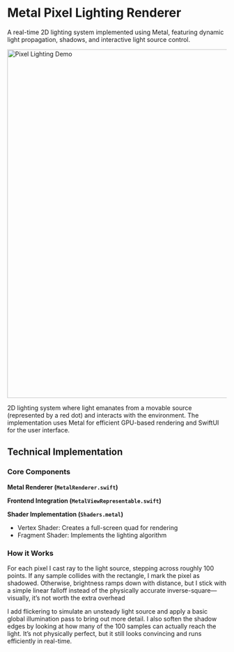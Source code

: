 # Metal Pixel Lighting Renderer

A real-time 2D lighting system implemented using Metal, featuring dynamic light propagation, shadows, and interactive light source control.

<img src="https://github.com/tornikegomareli/Pixelated-Lighting-Metal/blob/main/resources/pixel-lighting-demo.gif" alt="Pixel Lighting Demo" width="600" height="800">

2D lighting system where light emanates from a movable source (represented by a red dot) and interacts with the environment. 
The implementation uses Metal for efficient GPU-based rendering and SwiftUI for the user interface.

## Technical Implementation

### Core Components

**Metal Renderer (`MetalRenderer.swift`)**

**Frontend Integration (`MetalViewRepresentable.swift`)**

**Shader Implementation (`Shaders.metal`)**
  - Vertex Shader: Creates a full-screen quad for rendering
  - Fragment Shader: Implements the lighting algorithm


### How it Works

For each pixel I cast ray to the light source, stepping across roughly 100 points. 
If any sample collides with the rectangle, I mark the pixel as shadowed. Otherwise, brightness ramps down with distance,
but I stick with a simple linear falloff instead of the physically accurate inverse-square—visually, it’s not worth the extra overhead

I add flickering to simulate an unsteady light source and apply a basic global illumination pass to bring out more detail. 
I also soften the shadow edges by looking at how many of the 100 samples can actually reach the light.
It’s not physically perfect, but it still looks convincing and runs efficiently in real-time.

